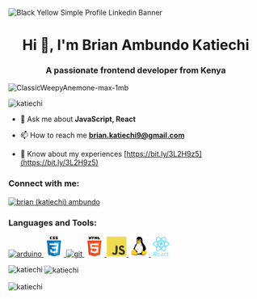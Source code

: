 ![Black Yellow Simple Profile Linkedin Banner](https://user-images.githubusercontent.com/105471348/180610230-4ba3f224-0149-4f94-a8b0-7ba22c38745a.png)

<h1 align="center">Hi 👋, I'm Brian Ambundo Katiechi</h1>
<h3 align="center">A passionate frontend developer from Kenya</h3>

![ClassicWeepyAnemone-max-1mb](https://user-images.githubusercontent.com/105471348/180609895-4df28379-4902-44c1-9cce-c6f07439e418.gif)


<p align="left"> <img src="https://komarev.com/ghpvc/?username=katiechi&label=Profile%20views&color=0e75b6&style=flat" alt="katiechi" /> </p>

- 💬 Ask me about **JavaScript, React**

- 📫 How to reach me **brian.katiechi9@gmail.com**

- 📄 Know about my experiences [https://bit.ly/3L2H9z5](https://bit.ly/3L2H9z5)

<h3 align="left">Connect with me:</h3>
<p align="left">
<a href="https://linkedin.com/in/brian (katiechi) ambundo" target="blank"><img align="center" src="https://raw.githubusercontent.com/rahuldkjain/github-profile-readme-generator/master/src/images/icons/Social/linked-in-alt.svg" alt="brian (katiechi) ambundo" height="30" width="40" /></a>
</p>

<h3 align="left">Languages and Tools:</h3>
<p align="left"> <a href="https://www.arduino.cc/" target="_blank" rel="noreferrer"> <img src="https://cdn.worldvectorlogo.com/logos/arduino-1.svg" alt="arduino" width="40" height="40"/> </a> <a href="https://www.w3schools.com/css/" target="_blank" rel="noreferrer"> <img src="https://raw.githubusercontent.com/devicons/devicon/master/icons/css3/css3-original-wordmark.svg" alt="css3" width="40" height="40"/> </a> <a href="https://git-scm.com/" target="_blank" rel="noreferrer"> <img src="https://www.vectorlogo.zone/logos/git-scm/git-scm-icon.svg" alt="git" width="40" height="40"/> </a> <a href="https://www.w3.org/html/" target="_blank" rel="noreferrer"> <img src="https://raw.githubusercontent.com/devicons/devicon/master/icons/html5/html5-original-wordmark.svg" alt="html5" width="40" height="40"/> </a> <a href="https://developer.mozilla.org/en-US/docs/Web/JavaScript" target="_blank" rel="noreferrer"> <img src="https://raw.githubusercontent.com/devicons/devicon/master/icons/javascript/javascript-original.svg" alt="javascript" width="40" height="40"/> </a> <a href="https://www.linux.org/" target="_blank" rel="noreferrer"> <img src="https://raw.githubusercontent.com/devicons/devicon/master/icons/linux/linux-original.svg" alt="linux" width="40" height="40"/> </a> <a href="https://reactjs.org/" target="_blank" rel="noreferrer"> <img src="https://raw.githubusercontent.com/devicons/devicon/master/icons/react/react-original-wordmark.svg" alt="react" width="40" height="40"/> </a> </p>

<p><img align="left" src="https://github-readme-stats.vercel.app/api/top-langs?username=katiechi&show_icons=true&locale=en&layout=compact" alt="katiechi" /></p>

<p>&nbsp;<img align="center" src="https://github-readme-stats.vercel.app/api?username=katiechi&show_icons=true&locale=en" alt="katiechi" /></p>

<p><img align="center" src="https://github-readme-streak-stats.herokuapp.com/?user=katiechi&" alt="katiechi" /></p>
